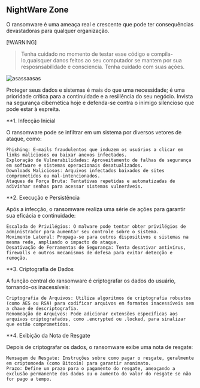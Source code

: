 ## NightWare Zone


O ransomware é uma ameaça real e crescente que pode ter consequências devastadoras para qualquer organização.

[!WARNING]
> Tenha cuidado no momento de testar esse código e compila-lo,quaisquer danos feitos ao seu computador se mantem por sua resposnsabilidade e consciencia. Tenha cuidado com suas ações.


![asassaasas](https://github.com/user-attachments/assets/01d4150a-66e5-4820-8974-4b2422377ee4)

Proteger seus dados e sistemas é mais do que uma necessidade; é uma prioridade crítica para a continuidade e a resiliência do seu negócio.
Invista na segurança cibernética hoje e defenda-se contra o inimigo silencioso que pode estar à espreita.


**1. Infecção Inicial

O ransomware pode se infiltrar em um sistema por diversos vetores de ataque, como:

    Phishing: E-mails fraudulentos que induzem os usuários a clicar em links maliciosos ou baixar anexos infectados.
    Exploração de Vulnerabilidades: Aproveitamento de falhas de segurança em software e sistemas operacionais desatualizados.
    Downloads Maliciosos: Arquivos infectados baixados de sites comprometidos ou mal-intencionados.
    Ataques de Força Bruta: Tentativas repetidas e automatizadas de adivinhar senhas para acessar sistemas vulneráveis.

**2. Execução e Persistência

Após a infecção, o ransomware realiza uma série de ações para garantir sua eficácia e continuidade:

    Escalada de Privilégios: O malware pode tentar obter privilégios de administrador para aumentar seu controle sobre o sistema.
    Movimento Lateral: Propaga-se para outros dispositivos e sistemas na mesma rede, ampliando o impacto do ataque.
    Desativação de Ferramentas de Segurança: Tenta desativar antivírus, firewalls e outros mecanismos de defesa para evitar detecção e remoção.

**3. Criptografia de Dados

A função central do ransomware é criptografar os dados do usuário, tornando-os inacessíveis:

    Criptografia de Arquivos: Utiliza algoritmos de criptografia robustos (como AES ou RSA) para codificar arquivos em formatos inacessíveis sem a chave de descriptografia.
    Renomeação de Arquivos: Pode adicionar extensões específicas aos arquivos criptografados, como .encrypted ou .locked, para sinalizar que estão comprometidos.

**4. Exibição da Nota de Resgate

Depois de criptografar os dados, o ransomware exibe uma nota de resgate:

    Mensagem de Resgate: Instruções sobre como pagar o resgate, geralmente em criptomoeda (como Bitcoin) para garantir anonimato.
    Prazo: Define um prazo para o pagamento do resgate, ameaçando a exclusão permanente dos dados ou o aumento do valor do resgate se não for pago a tempo.
